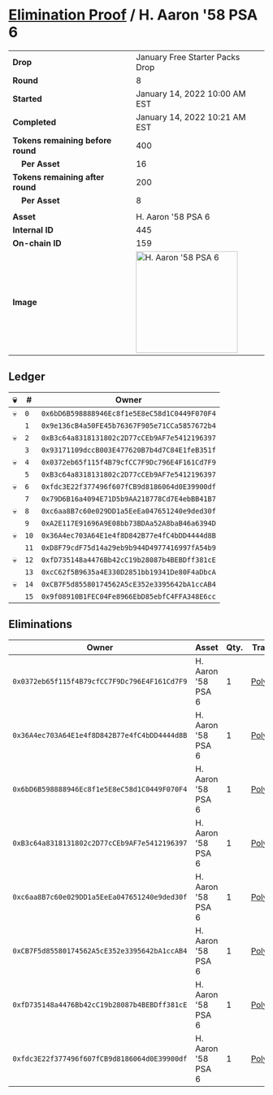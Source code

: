 # [Elimination Proof](./readme.md) / H. Aaron &#039;58 PSA 6

|||
|---|---|
| **Drop** | January Free Starter Packs Drop |
| **Round** | 8 |
| **Started** | January 14, 2022 10:00 AM EST |
| **Completed** | January 14, 2022 10:21 AM EST |
| **Tokens remaining before round** | 400 |
| **&nbsp;&nbsp;&nbsp;&nbsp;Per Asset** | 16 |
| **Tokens remaining after round** | 200 |
| **&nbsp;&nbsp;&nbsp;&nbsp;Per Asset** | 8 |
| | |
| **Asset** | H. Aaron &#039;58 PSA 6 |
| **Internal ID** | 445 |
| **On-chain ID** | 159 |
| **Image** | <img src="https://tcdn.blokpax.com/954504e8-1af1-472f-865b-2e699a75c285/22c2d4581d2d31cdae6df1339e55755b1cca93c0a67fc19caaab044f6520bbc3.png" height="200" alt="H. Aaron &#039;58 PSA 6" /> |

## Ledger

| 💀 | # | Owner |
| --- | --- | --- |
| 💀 | `0` | `0x6bD6B598888946Ec8f1e5E8eC58d1C0449F070F4` |
|  | `1` | `0x9e136cB4a50FE45b76367F905e71CCa5857672b4` |
| 💀 | `2` | `0xB3c64a8318131802c2D77cCEb9AF7e5412196397` |
|  | `3` | `0x93171109dccB003E477620B7b4d7C84E1feB351f` |
| 💀 | `4` | `0x0372eb65f115f4B79cfCC7F9Dc796E4F161Cd7F9` |
|  | `5` | `0xB3c64a8318131802c2D77cCEb9AF7e5412196397` |
| 💀 | `6` | `0xfdc3E22f377496f607fCB9d8186064d0E39900df` |
|  | `7` | `0x79D6B16a4094E71D5b9AA218778Cd7E4ebBB41B7` |
| 💀 | `8` | `0xc6aa8B7c60e029DD1a5EeEa047651240e9ded30f` |
|  | `9` | `0xA2E117E91696A9E08bb73BDAa52A8baB46a6394D` |
| 💀 | `10` | `0x36A4ec703A64E1e4f8D842B77e4fC4bDD4444d8B` |
|  | `11` | `0xD8F79cdF75d14a29eb9b944D4977416997fA54b9` |
| 💀 | `12` | `0xfD735148a4476Bb42cC19b28087b4BEBDff381cE` |
|  | `13` | `0xcC62f5B9635a4E330D2851bb19341De80F4aDbcA` |
| 💀 | `14` | `0xCB7F5d85580174562A5cE352e3395642bA1ccAB4` |
|  | `15` | `0x9f08910B1FEC04Fe8966EbD85ebfC4FFA348E6cc` |


## Eliminations

| Owner | Asset | Qty. | Transaction |
| --- | --- | --- | --- |
| `0x0372eb65f115f4B79cfCC7F9Dc796E4F161Cd7F9` | H. Aaron '58 PSA 6 | 1 | [Polygonscan](https://polygonscan.com/tx/0x392444aa9312921c432e90576938569c4d3331ea748efb62d9c7a864f9ba8165) |
| `0x36A4ec703A64E1e4f8D842B77e4fC4bDD4444d8B` | H. Aaron '58 PSA 6 | 1 | [Polygonscan](https://polygonscan.com/tx/0xfe3773d0a9a9142aedba329af948a5d41f37fabe2a8a589a6294c39362577708) |
| `0x6bD6B598888946Ec8f1e5E8eC58d1C0449F070F4` | H. Aaron '58 PSA 6 | 1 | [Polygonscan](https://polygonscan.com/tx/0xdc290b62f36ddb257063e588df91bd3261a8d2a6d63557ff75fe74e2f78147db) |
| `0xB3c64a8318131802c2D77cCEb9AF7e5412196397` | H. Aaron '58 PSA 6 | 1 | [Polygonscan](https://polygonscan.com/tx/0xdbd3262a09ee7275d2595a58b555a5acb6e707ac21d35ad231b7855508852add) |
| `0xc6aa8B7c60e029DD1a5EeEa047651240e9ded30f` | H. Aaron '58 PSA 6 | 1 | [Polygonscan](https://polygonscan.com/tx/0xb3bdcf694b0119b25f75b872905e433f4a5b1a42798bc186b63b630e77e2fb55) |
| `0xCB7F5d85580174562A5cE352e3395642bA1ccAB4` | H. Aaron '58 PSA 6 | 1 | [Polygonscan](https://polygonscan.com/tx/0x6245b9cb16c8ccd01bcb462b4ef0f81783ae9148ae42ef6f6e9de8d49a6ef2cd) |
| `0xfD735148a4476Bb42cC19b28087b4BEBDff381cE` | H. Aaron '58 PSA 6 | 1 | [Polygonscan](https://polygonscan.com/tx/0x6eb946927c6407129867b2e4ee373221eb63afe7fe34de36da62b94e78903ed9) |
| `0xfdc3E22f377496f607fCB9d8186064d0E39900df` | H. Aaron '58 PSA 6 | 1 | [Polygonscan](https://polygonscan.com/tx/0x85200ebccadbbdb9ba457ba91c4f4db84e0fde54b60711c97352a316fed9be17) |
